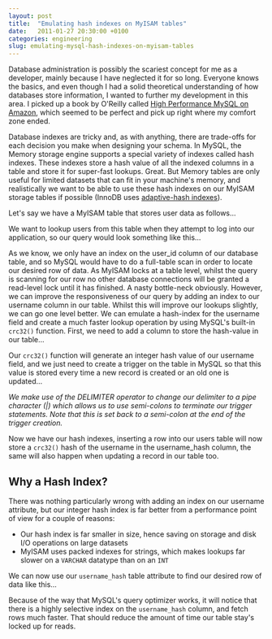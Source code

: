 ```yaml
---
layout: post
title:  "Emulating hash indexes on MyISAM tables"
date:   2011-01-27 20:30:00 +0100
categories: engineering
slug: emulating-mysql-hash-indexes-on-myisam-tables
---
```


Database administration is possibly the scariest concept for me as a developer, mainly because I have neglected it for
so long. Everyone knows the basics, and even though I had a solid theoretical understanding of how databases store
information, I wanted to further my development in this area. I picked up a book by O'Reilly called
[High Performance MySQL on Amazon](http://www.amazon.co.uk/High-Performance-MySQL-Optimization-Replication/dp/0596101716/ref=sr_1_1?s=books&ie=UTF8&qid=1296162009&sr=1-1),
which seemed to be perfect and pick up right where my comfort zone ended.

Database indexes are tricky and, as with anything, there are trade-offs for each decision you make when designing your
schema. In MySQL, the Memory storage engine supports a special variety of indexes called hash indexes. These indexes
store a hash value of all the indexed columns in a table and store it for super-fast lookups. Great. But Memory tables
are only useful for limited datasets that can fit in your machine's memory, and realistically we want to be able to use
these hash indexes on our MyISAM storage tables if possible (InnoDB uses 
[adaptive-hash indexes](http://dev.mysql.com/doc/refman/5.0/en/innodb-adaptive-hash.html)).

Let's say we have a MyISAM table that stores user data as follows...

<script src="https://gist.github.com/jameshalsall/e2f322662e639ccbf69a.js"></script>

We want to lookup users from this table when they attempt to log into our application, so our query would look something
like this...

<script src="https://gist.github.com/jameshalsall/91fdd4a980090312119b.js"></script>

As we know, we only have an index on the user_id column of our database table, and so MySQL would have to do a
full-table scan in order to locate our desired row of data. As MyISAM locks at a table level, whilst the query is
scanning for our row no other database connections will be granted a read-level lock until it has finished. A nasty
bottle-neck obviously. However, we can improve the responsiveness of our query by adding an index to our username column
in our table. Whilst this will improve our lookups slightly, we can go one level better. We can emulate a hash-index for
the username field and create a much faster lookup operation by using MySQL's built-in `crc32()` function. First, we
need to add a column to store the hash-value in our table...

<script src="https://gist.github.com/jameshalsall/b1311c4357620941141c.js"></script>

Our `crc32()` function will generate an integer hash value of our username field, and we just need to create a trigger
on the table in MySQL so that this value is stored every time a new record is created or an old one is updated...

<script src="https://gist.github.com/jameshalsall/bd2ddb59728ca489c9c7.js"></script>

_We make use of the DELIMITER operator to change our delimiter to a pipe character (|) which allows us to use 
semi-colons to terminate our trigger statements. Note that this is set back to a semi-colon at the end of the trigger
creation._

Now we have our hash indexes, inserting a row into our users table will now store a `crc32()` hash of the username in
the username_hash column, the same will also happen when updating a record in our table too.

## Why a Hash Index?

There was nothing particularly wrong with adding an index on our username attribute, but our integer hash index is far
better from a performance point of view for a couple of reasons:


* Our hash index is far smaller in size, hence saving on storage and disk I/O operations on large datasets
* MyISAM uses packed indexes for strings, which makes lookups far slower on a `VARCHAR` datatype than on an `INT`

We can now use our `username_hash` table attribute to find our desired row of data like this...

<script src="https://gist.github.com/jameshalsall/a0d3f3fa5d7bccd6090c.js"></script>

Because of the way that MySQL's query optimizer works, it will notice that there is a highly selective index on the 
`username_hash` column, and fetch rows much faster. That should reduce the amount of time our table stay's locked up for
reads.
